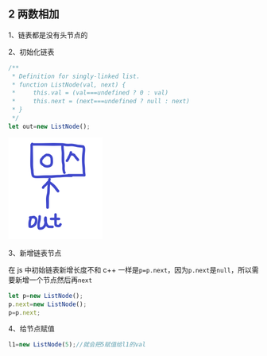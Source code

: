 ## 2 两数相加

1、链表都是没有头节点的

2、初始化链表

```javascript
/**
 * Definition for singly-linked list.
 * function ListNode(val, next) {
 *     this.val = (val===undefined ? 0 : val)
 *     this.next = (next===undefined ? null : next)
 * }
 */
let out=new ListNode();
```

![](./img/初始链表.png)

3、新增链表节点

在 js 中初始链表新增长度不和 c++ 一样是`p=p.next`，因为`p.next`是`null`，所以需要新增一个节点然后再`next`

```javascript
let p=new ListNode();
p.next=new ListNode();
p=p.next;
```

4、给节点赋值

```javascript
l1=new ListNode(5);//就会把5赋值给l1的val
```